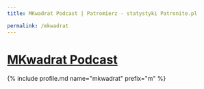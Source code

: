 ```yaml
---
title: MKwadrat Podcast | Patromierz - statystyki Patronite.pl

permalink: /mkwadrat
---
```


# [MKwadrat Podcast](https://patronite.pl/mkwadrat)

{% include profile.md name="mkwadrat" prefix="m" %}
